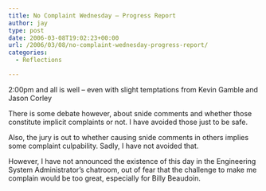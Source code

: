 ```yaml
---
title: No Complaint Wednesday – Progress Report
author: jay
type: post
date: 2006-03-08T19:02:23+00:00
url: /2006/03/08/no-complaint-wednesday-progress-report/
categories:
  - Reflections

---
```

2:00pm and all is well &#8211; even with slight temptations from Kevin Gamble and Jason Corley

There is some debate however, about snide comments and whether those constitute implicit complaints or not. I have avoided those just to be safe.

Also, the jury is out to whether causing snide comments in others implies some complaint culpability. Sadly, I have not avoided that.

However, I have not announced the existence of this day in the Engineering System Administrator’s chatroom, out of fear that the challenge to make me complain would be too great, especially for Billy Beaudoin.